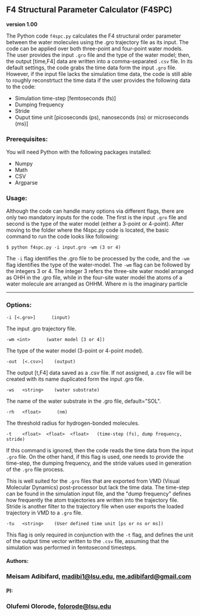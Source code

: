 ## F4 Structural Parameter Calculator (F4SPC)
**version 1.00**

The Python code `f4spc.py` calculates the F4 structural order parameter between the water molecules using the .gro trajectory file as its input. The code can be applied over both three-point and four-point water models. The user provides the input `.gro` file and the type of the water model; then, the output [time,F4] data are written into a comma-separated `.csv` file. In its default settings, the code grabs the time data form the input `.gro` file. However, if the input file lacks the simulation time data, the code is still able to roughly reconstrtuct the time data if the user provides the following data to the code:

- Simulation time-step [femtoseconds (fs)]
- Dumping frequency
- Stride
- Ouput time unit [picoseconds (ps), nanoseconds (ns) or microseconds (ms)]


### Prerequisites:
You will need Python with the following packages installed:

* Numpy
* Math
* CSV
* Argparse


### Usage:
Although the code can handle many options via different flags, there are only two mandatory inputs for the code. The first is the input `.gro` file and second is the type of the water model
(either a 3-point or 4-point). After moving to the folder where the f4spc.py code is located, the basic command to run the code looks like following:

`$ python f4spc.py -i input.gro -wm (3 or 4)`

The `-i` flag identifies the .gro file to be processed by the code, and the `-wm` flag identifies the type of the water-model. The `-wm` flag can be followed by the integers 3 or 4. The integer 3 refers  the three-site water model arranged as OHH in the .gro file, while in the four-site water model the atoms of a water molecule are arranged as OHHM. Where m is the imaginary particle



---------------------------------------------------------------------------------------------------------------------
### Options:

`-i [<.gro>]      (input)`

 The input .gro trajectory file.

`-wm <int>      (water model [3 or 4])`

 The type of the water model (3-point or 4-point model).

`-out  [<.csv>]    (output)`

 The output [t,F4] data saved as a .csv file. If not assigned, a .csv file will be created with its name duplicated form the input .gro file.

`-ws   <string>    (water substrate)`

 The name of the water substrate in the .gro file, default="SOL".

`-rh   <float>      (nm)`

 The threshold radius for hydrogen-bonded molecules.

`-t    <float>  <float>  <float>   (time-step (fs), dump frequency, stride)`

 If this command is ignored, then the code reads the time data from the input `.gro` file. On the other hand, if this flag is used, one needs to provide the time-step, the dumping frequency, and the stride values used in generation of the `.gro` file process.


 This is well suited  for the `.gro` files that are exported from
  VMD (Visual Molecular Dynamics)
 post-processor but lack the time data. The time-step can be found in the simulation input file, and the "dump frequency" defines how frequently the atom trajectories are written into the trajectory file. Stride is another filter to the trajectory file when user exports the loaded trajectory in VMD to a `.gro` file.

`-tu   <string>    (User defined time unit [ps or ns or ms])`

This flag is only required in conjunction with the `-t` flag, and defines the unit of the output time vector written to the `.csv` file, assuming that the simulation was performed in femtosecond timesteps.


#### Authors:
### Meisam Adibifard, madibi1@lsu.edu, me.adibifard@gmail.com

#### PI:
### Olufemi Olorode, folorode@lsu.edu
